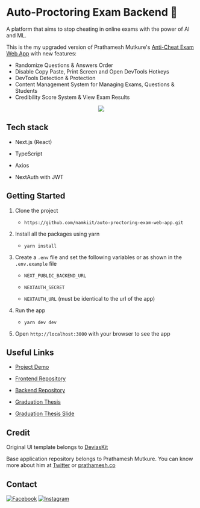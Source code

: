 # Auto-Proctoring Exam Backend 🌟

A platform that aims to stop cheating in online exams with the power of AI and ML.
  
This is the my upgraded version of Prathamesh Mutkure's [Anti-Cheat Exam Web App](https://github.com/prathamesh-mutkure/anti-cheat-app-web) with new features:

- Randomize Questions & Answers Order
- Disable Copy Paste, Print Screen and Open DevTools Hotkeys
- DevTools Detection & Protection
- Content Management System for Managing Exams, Questions & Students
- Credibility Score System & View Exam Results

<p  align="center">

<img  src="https://user-images.githubusercontent.com/28570857/178106216-25d91b1c-06cf-42fa-85fc-cf3540868b1f.png"/>

</p>

## Tech stack

- Next.js (React)

- TypeScript

- Axios

- NextAuth with JWT


<a id="instructions"> </a>
## Getting Started

1. Clone the project

   -  `https://github.com/namkiit/auto-proctoring-exam-web-app.git`

2. Install all the packages using yarn

   -  `yarn install`

3. Create a `.env` file and set the following variables or as shown in the `.env.example` file

   -  `NEXT_PUBLIC_BACKEND_URL`

   -  `NEXTAUTH_SECRET`

   -  `NEXTAUTH_URL` (must be identical to the url of the app)

4. Run the app

   -  `yarn dev dev`

5. Open `http://localhost:3000` with your browser to see the app
  
 
<a id="links"> </a>

## Useful Links

  
- [Project Demo](https://auto-proctoring-exam-web-app.vercel.app/)

- [Frontend Repository](https://github.com/namkiit/auto-proctoring-exam-web-app)

- [Backend Repository](https://github.com/namkiit/auto-proctoring-exam-backend)

- [Graduation Thesis](https://drive.google.com/file/d/1r_Z7Hc37IHGS2bzHMFtg4zdbIWAKXn2r/view?usp=sharing) 

- [Graduation Thesis Slide](https://drive.google.com/file/d/1vYN8kDhpNvohFwgcBNSJjLLROTrJoGKz/view?usp=sharing)



<a id="credit"> </a>

## Credit

Original UI template belongs to [DeviasKit](https://github.com/devias-io/material-kit-react)

Base application repository belongs to Prathamesh Mutkure. You can know more about him at [Twitter](https://twitter.com/prathamesh_io/) or [prathamesh.co](https://prathamesh.co)

<a id="contact"> </a>

## Contact

[![Facebook](https://img.shields.io/badge/Facebook-follow-blue.svg?logo=twitter&logoColor=white)](https://www.facebook.com/kiet.nam.56/) [![Instagram](https://img.shields.io/badge/Instagram-follow-purple.svg?logo=instagram&logoColor=white)](https://www.instagram.com/namkiit/)
